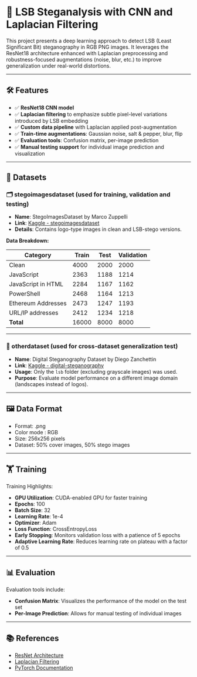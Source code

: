 # 🧠 LSB Steganalysis with CNN and Laplacian Filtering

This project presents a deep learning approach to detect LSB (Least Significant Bit) steganography in RGB PNG images. It leverages the ResNet18 architecture enhanced with Laplacian preprocessing and robustness-focused augmentations (noise, blur, etc.) to improve generalization under real-world distortions.

---

## 🛠️ Features

- ✅ **ResNet18 CNN model**
- ✅ **Laplacian filtering** to emphasize subtle pixel-level variations introduced by LSB embedding
- ✅ **Custom data pipeline** with Laplacian applied post-augmentation
- ✅ **Train-time augmentations**: Gaussian noise, salt & pepper, blur, flip
- ✅ **Evaluation tools**: Confusion matrix, per-image prediction
- ✅ **Manual testing support** for individual image prediction and visualization

---

## 🧪 Datasets

### 🗂️ stegoimagesdataset (used for training, validation and testing)
- **Name**: StegoImagesDataset by Marco Zuppelli  
- **Link**: [Kaggle - stegoimagesdataset](https://www.kaggle.com/datasets/marcozuppelli/stegoimagesdataset)  
- **Details**: Contains logo-type images in clean and LSB-stego versions.

**Data Breakdown:**

| Category              | Train | Test | Validation |
|-----------------------|-------|------|------------|
| Clean                 | 4000  | 2000 | 2000       |
| JavaScript            | 2363  | 1188 | 1214       |
| JavaScript in HTML    | 2284  | 1167 | 1162       |
| PowerShell            | 2468  | 1164 | 1213       |
| Ethereum Addresses    | 2473  | 1247 | 1193       |
| URL/IP addresses      | 2412  | 1234 | 1218       |
| **Total**             | 16000 | 8000 | 8000       |

---

### 🌄 otherdataset (used for cross-dataset generalization test)
- **Name**: Digital Steganography Dataset by Diego Zanchettin  
- **Link**: [Kaggle - digital-steganography](https://www.kaggle.com/datasets/diegozanchett/digital-steganography)  
- **Usage**: Only the `lsb` folder (excluding grayscale images) was used.  
- **Purpose**: Evaluate model performance on a different image domain (landscapes instead of logos).

---

## 🖼️ Data Format

- Format: .png
- Color mode : RGB
- Size: 256x256 pixels
- Dataset: 50% cover images, 50% stego images

---

## 🏋️ Training

Training Highlights:
- **GPU Utilization**: CUDA-enabled GPU for faster training
- **Epochs**: 100
- **Batch Size**: 32
- **Learning Rate**: 1e-4
- **Optimizer**: Adam
- **Loss Function**: CrossEntropyLoss
- **Early Stopping**: Monitors validation loss with a patience of 5 epochs
- **Adaptive Learning Rate**: Reduces learning rate on plateau with a factor of 0.5

---

## 📊 Evaluation

Evaluation tools include:
- **Confusion Matrix**: Visualizes the performance of the model on the test set
- **Per-Image Prediction**: Allows for manual testing of individual images


--- 
## 📚 References

- [ResNet Architecture](https://pytorch.org/vision/main/models/generated/torchvision.models.resnet18.html)
- [Laplacian Filtering](https://docs.opencv.org/4.x/d5/db5/tutorial_laplace_operator.html)
- [PyTorch Documentation](https://pytorch.org/docs/stable/index.html)